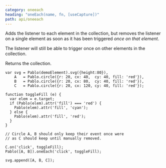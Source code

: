 ```yaml
---
category: oneeach
heading: "oneEach(name, fn, [useCapture])"
path: api/oneeach
---
```


Adds the listener to each element in the collection, but removes the listener on a single element as soon as it has been triggered *once on that element*.

The listener will still be able to trigger once on other elements in the collection.

Returns the collection.

    var svg = Pablo(demoElement).svg({height:80}),
        A   = Pablo.circle({r: 20, cx: 40,  cy: 40, fill: 'red'}),
        B   = Pablo.circle({r: 20, cx: 80,  cy: 40, fill: 'red'}),
        C   = Pablo.circle({r: 20, cx: 120, cy: 40, fill: 'red'});

    function toggleFill (e) {
      var elem = e.target;
      if (Pablo(elem).attr('fill') === 'red') {
        Pablo(elem).attr('fill', 'cyan');
      } else {
        Pablo(elem).attr('fill', 'red');
      }
    }

    // Circle A, B should only keep their event once were 
    // as C should keep until manually removed.

    C.on('click', toggleFill);
    Pablo([A, B]).oneEach('click', toggleFill);

    svg.append([A, B, C]);
